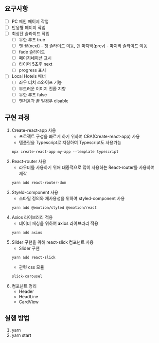 ## 요구사항

- [ ] PC 메인 페이지 작업
- [ ] 반응형 페이지 작업
- [ ] 최상단 슬라이드 작업
  - [ ] 무한 루프 true
  - [ ] 맨 끝(next) - 첫 슬라이드 이동, 맨 마지막(prev) - 마지막 슬라이드 이동
  - [ ] fade 슬라이드
  - [ ] 페이지네이션 표시
  - [ ] 타이머 5초후 next
  - [ ] progress 표시
- [ ] Local Hotels 배너
  - [ ] 좌우 터치 스와이프 기능
  - [ ] 부드러운 이미지 전환 지향
  - [ ] 무한 루프 false
  - [ ] 맨처음과 끝 일경우 disable

## 구현 과정

1. Create-react-app 사용
   - 프로젝트 구성을 빠르게 하기 위하여 CRA(Create-react-app) 사용
   - 템플릿을 Typescript로 지정하여 Typescript도 사용가능
   ```shell
   npx create-react-app my-app --template typescript
   ```
2. React-router 사용
   - 라우터를 사용하기 위해 대중적으로 많이 사용하는 React-router를 사용하여 제작
   ```shell
   yarn add react-router-dom
   ```
3. Styeld-component 사용
   - 스타일 정의와 재사용성을 위하여 styled-component 사용
   ```shell
   yarn add @emotion/styled @emotion/react
   ```
4. Axios 라이브러리 적용
   - 데이터 페칭을 위하여 axios 라이브러리 적용
   ```shell
   yarn add axios
   ```
5. Slider 구현을 위해 react-slick 컴포넌트 사용
   - Slider 구현
   ```shell
   yarn add react-slick
   ```
   - 관련 css 모듈
   ```shell
   slick-carousel
   ```
6. 컴포넌트 정리
   - Header
   - HeadLine
   - CardView

## 실행 방법

1. yarn
2. yarn start
